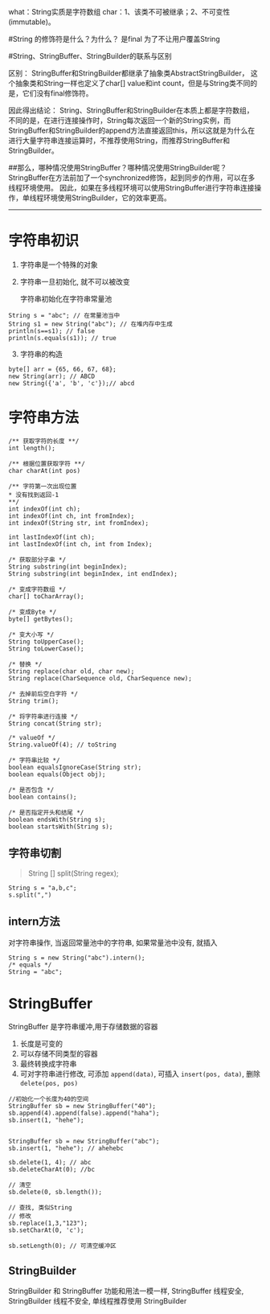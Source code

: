 what：String实质是字符数组
char：1、该类不可被继承；2、不可变性(immutable)。

#String 的修饰符是什么？为什么？
是final 为了不让用户覆盖String

#String、StringBuffer、StringBuilder的联系与区别

区别：
StringBuffer和StringBuilder都继承了抽象类AbstractStringBuilder，
这个抽象类和String一样也定义了char[] value和int count，但是与String类不同的是，它们没有final修饰符。

因此得出结论：
String、StringBuffer和StringBuilder在本质上都是字符数组，
不同的是，在进行连接操作时，String每次返回一个新的String实例，而StringBuffer和StringBuilder的append方法直接返回this，所以这就是为什么在进行大量字符串连接运算时，不推荐使用String，而推荐StringBuffer和StringBuilder。


##那么，哪种情况使用StringBuffer？哪种情况使用StringBuilder呢？
StringBuffer在方法前加了一个synchronized修饰，起到同步的作用，可以在多线程环境使用。
因此，如果在多线程环境可以使用StringBuffer进行字符串连接操作，单线程环境使用StringBuilder，它的效率更高。

----------------

# 字符串初识 #
1. 字符串是一个特殊的对象
    
2. 字符串一旦初始化, 就不可以被改变

    字符串初始化在字符串常量池
```
String s = "abc"; // 在常量池当中
String s1 = new String("abc"); // 在堆内存中生成
println(s==s1); // false
println(s.equals(s1)); // true
```
3. 字符串的构造
```
byte[] arr = {65, 66, 67, 68};
new String(arr); // ABCD
new String({'a', 'b', 'c'});// abcd
```

# 字符串方法 #
```
/** 获取字符的长度 **/
int length(); 

/** 根据位置获取字符 **/
char charAt(int pos)

/** 字符第一次出现位置
* 没有找到返回-1
**/
int indexOf(int ch);
int indexOf(int ch, int fromIndex);
int indexOf(String str, int fromIndex);

int lastIndexOf(int ch);
int lastIndexOf(int ch, int from Index);

/* 获取部分子串 */
String substring(int beginIndex);
String substring(int beginIndex, int endIndex);

/* 变成字符数组 */
char[] toCharArray();

/* 变成Byte */
byte[] getBytes();

/* 变大小写 */
String toUpperCase();
String toLowerCase();

/* 替换 */
String replace(char old, char new);
String replace(CharSequence old, CharSequence new);

/* 去掉前后空白字符 */
String trim();

/* 将字符串进行连接 */
String concat(String str);

/* valueOf */
String.valueOf(4); // toString

/* 字符串比较 */
boolean equalsIgnoreCase(String str);
boolean equals(Object obj);

/* 是否包含 */
boolean contains();

/* 是否指定开头和结尾 */
boolean endsWith(String s);
boolean startsWith(String s);
```
## 字符串切割 ##
> String [] split(String regex);


```
String s = "a,b,c";
s.split(",")
```

## intern方法 ##
对字符串操作, 当返回常量池中的字符串, 如果常量池中没有, 就插入
```
String s = new String("abc").intern();
/* equals */
String = "abc";
```

# StringBuffer #
StringBuffer 是字符串缓冲,用于存储数据的容器

1. 长度是可变的
2. 可以存储不同类型的容器
3. 最终转换成字符串
4. 可对字符串进行修改, 可添加 `append(data)`,
可插入 `insert(pos, data)`, 删除 `delete(pos, pos)`
```
//初始化一个长度为40的空间
StringBuffer sb = new StringBuffer("40"); 
sb.append(4).append(false).append("haha");
sb.insert(1, "hehe");


StringBuffer sb = new StringBuffer("abc");
sb.insert(1, "hehe"); // ahehebc

sb.delete(1, 4); // abc
sb.deleteCharAt(0); //bc

// 清空
sb.delete(0, sb.length());

// 查找, 类似String
// 修改
sb.replace(1,3,"123");
sb.setCharAt(0, 'c');

sb.setLength(0); // 可清空缓冲区
```

## StringBuilder ##
StringBuilder 和 StringBuffer 功能和用法一模一样,
StringBuffer 线程安全, StringBuilder 线程不安全,
单线程推荐使用 StringBuilder
